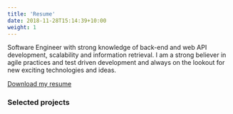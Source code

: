 ```yaml
---
title: 'Resume'
date: 2018-11-28T15:14:39+10:00
weight: 1
---
```


Software Engineer with strong knowledge of back-end and web API development,
scalability and information retrieval. I am a strong believer in agile
practices and test driven development and always on the lookout for new
exciting technologies and ideas.


<a class="button button-primary mb-2" href="20200728_resume_sebastian_decastelberg.pdf">Download my resume</a>


### Selected projects
